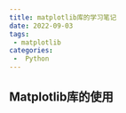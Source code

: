 ```yaml
---
title: matplotlib库的学习笔记
date: 2022-09-03
tags:
 - matplotlib
categories:
 -  Python
---
```


## Matplotlib库的使用